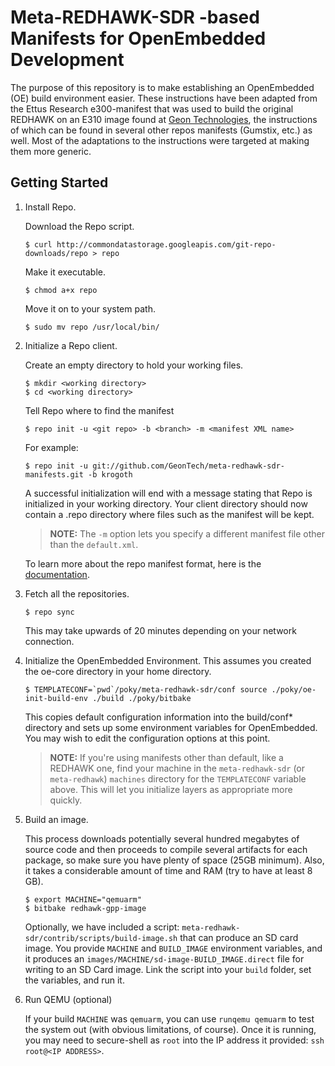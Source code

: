 # Meta-REDHAWK-SDR -based Manifests for OpenEmbedded Development

The purpose of this repository is to make establishing an OpenEmbedded (OE) build environment easier.  These instructions have been adapted from the Ettus Research e300-manifest that was used to build the original REDHAWK on an E310 image found at [Geon Technologies](http://www.geontech.com), the instructions of which can be found in several other repos manifests (Gumstix, etc.) as well.  Most of the adaptations to the instructions were targeted at making them more generic.

## Getting Started

1.  Install Repo.

    Download the Repo script.

        $ curl http://commondatastorage.googleapis.com/git-repo-downloads/repo > repo

    Make it executable.

        $ chmod a+x repo

    Move it on to your system path.

        $ sudo mv repo /usr/local/bin/

2.  Initialize a Repo client.

    Create an empty directory to hold your working files.

        $ mkdir <working directory>
        $ cd <working directory>

    Tell Repo where to find the manifest

        $ repo init -u <git repo> -b <branch> -m <manifest XML name>
    
    For example:
    
        $ repo init -u git://github.com/GeonTech/meta-redhawk-sdr-manifests.git -b krogoth


    A successful initialization will end with a message stating that Repo is
    initialized in your working directory. Your client directory should now
    contain a .repo directory where files such as the manifest will be kept.
    
    > **NOTE:** The `-m` option lets you specify a different manifest file other than the `default.xml`.

    To learn more about the repo manifest format, here is the [documentation](https://gerrit.googlesource.com/git-repo/+/master/docs/manifest-format.txt).

3.  Fetch all the repositories.

        $ repo sync

    This may take upwards of 20 minutes depending on your network connection.

4.  Initialize the OpenEmbedded Environment. This assumes you created the oe-core directory
    in your home directory.

        $ TEMPLATECONF=`pwd`/poky/meta-redhawk-sdr/conf source ./poky/oe-init-build-env ./build ./poky/bitbake


    This copies default configuration information into the build/conf*
    directory and sets up some environment variables for OpenEmbedded.  You may
    wish to edit the configuration options at this point.
    
    > **NOTE:** If you're using manifests other than default, like a REDHAWK one, find your machine in the `meta-redhawk-sdr` (or `meta-redhawk`) `machines` directory for the `TEMPLATECONF` variable above.  This will let you initialize layers as appropriate more quickly.

5.  Build an image.

    This process downloads potentially several hundred megabytes of source code and then proceeds to
    compile several artifacts for each package, so make sure you have plenty of space (25GB
    minimum). Also, it takes a considerable amount of time and RAM (try to have at least 8 GB).

        $ export MACHINE="qemuarm"
        $ bitbake redhawk-gpp-image
    
    Optionally, we have included a script: `meta-redhawk-sdr/contrib/scripts/build-image.sh` that can produce an SD card image.  You provide `MACHINE` and `BUILD_IMAGE` environment variables, and it produces an `images/MACHINE/sd-image-BUILD_IMAGE.direct` file for writing to an SD Card image.  Link the script into your `build` folder, set the variables, and run it.

6.  Run QEMU (optional)
    
    If your build `MACHINE` was `qemuarm`, you can use `runqemu qemuarm` to test the system out (with obvious limitations, of course).  Once it is running, you may need to secure-shell as `root` into the IP address it provided: `ssh root@<IP ADDRESS>`.
    

